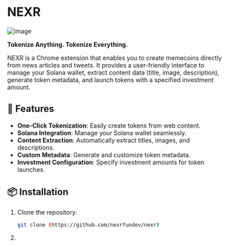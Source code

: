 # NEXR
![image](https://github.com/user-attachments/assets/d65a5ab5-3bdf-4c72-853b-cc14578bd3e3)

**Tokenize Anything. Tokenize Everything.**

NEXR is a Chrome extension that enables you to create memecoins directly from news articles and tweets. It provides a user-friendly interface to manage your Solana wallet, extract content data (title, image, description), generate token metadata, and launch tokens with a specified investment amount.

## 🚀 Features

- **One-Click Tokenization**: Easily create tokens from web content.
- **Solana Integration**: Manage your Solana wallet seamlessly.
- **Content Extraction**: Automatically extract titles, images, and descriptions.
- **Custom Metadata**: Generate and customize token metadata.
- **Investment Configuration**: Specify investment amounts for token launches.

## 📦 Installation

1. Clone the repository:
   ```bash
   git clone (https://github.com/nexrfundev/nexr)
2.  
